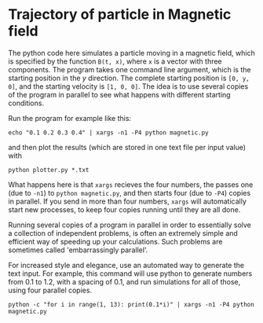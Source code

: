 # Trajectory of particle in Magnetic field

The python code here simulates a particle moving in a magnetic field, which is specified by the function `B(t, x)`, where `x` is a vector with three components. The program takes one command line argument, which is the starting position in the *y* direction. The complete starting position is `[0, y, 0]`, and the starting velocity is `[1, 0, 0]`. The idea is to use several copies of the program in parallel to see what happens with different starting conditions.

Run the program for example like this:

```
echo "0.1 0.2 0.3 0.4" | xargs -n1 -P4 python magnetic.py
```

and then plot the results (which are stored in one text file per input value) with

```
python plotter.py *.txt
```

What happens here is that `xargs` recieves the four numbers, the passes one (due to `-n1`) to `python magnetic.py`, and then starts four (due to `-P4`) copies in parallel. If you send in more than four numbers, `xargs` will automatically start new processes, to keep four copies running until they are all done.

Running several copies of a program in parallel in order to essentially solve a collection of independent problems, is often an extremely simple and efficient way of speeding up your calculations. Such problems are sometimes called 'embarrassingly parallel'.

For increased style and elegance, use an automated way to generate the text input. For example, this command will use python to generate numbers from 0.1 to 1.2, with a spacing of 0.1, and run simulations for all of those, using four parallel copies.

```
python -c "for i in range(1, 13): print(0.1*i)" | xargs -n1 -P4 python magnetic.py
```

